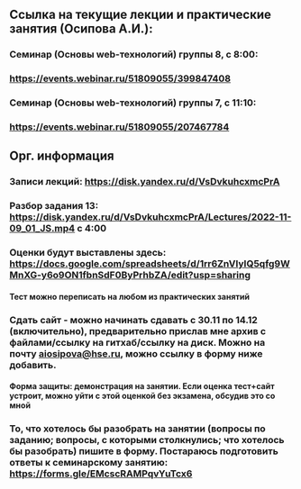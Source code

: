 ## Ссылка на текущие лекции и практические занятия (Осипова А.И.):
### Семинар (Основы web-технологий) группы 8, с 8:00:
### https://events.webinar.ru/51809055/399847408

### Семинар (Основы web-технологий) группы 7, с 11:10:
### https://events.webinar.ru/51809055/207467784


## Орг. информация
### Записи лекций: https://disk.yandex.ru/d/VsDvkuhcxmcPrA
### Разбор задания 13: https://disk.yandex.ru/d/VsDvkuhcxmcPrA/Lectures/2022-11-09_01_JS.mp4 с 4:00

### Оценки будут выставлены здесь: https://docs.google.com/spreadsheets/d/1rr6ZnVIyIQ5qfg9WMnXG-y6o9ON1fbnSdF0ByPrhbZA/edit?usp=sharing
#### Тест можно переписать на любом из практических занятий
### Сдать сайт - можно начинать сдавать с 30.11 по 14.12 (включительно), предварительно прислав мне архив с файлами/ссылку на гитхаб/ссылку на диск. Можно на почту aiosipova@hse.ru, можно ссылку в форму ниже добавить. 
#### Форма защиты: демонстрация на занятии. Если оценка тест+сайт устроит, можно уйти с этой оценкой без экзамена, обсудив это со мной


### То, что хотелось бы разобрать на занятии (вопросы по заданию; вопросы, с которыми столкнулись; что хотелось бы разобрать) пишите в форму. Постараюсь подготовить ответы к семинарскому занятию: https://forms.gle/EMcscRAMPqvYuTcx6 

